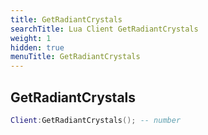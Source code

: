 ```yaml
---
title: GetRadiantCrystals
searchTitle: Lua Client GetRadiantCrystals
weight: 1
hidden: true
menuTitle: GetRadiantCrystals
---
```

## GetRadiantCrystals
```lua
Client:GetRadiantCrystals(); -- number
```